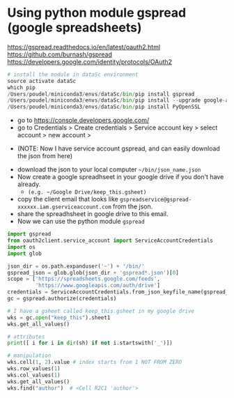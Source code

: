 # Using python module gspread (google spreadsheets)
https://gspread.readthedocs.io/en/latest/oauth2.html   
https://github.com/burnash/gspread    
https://developers.google.com/identity/protocols/OAuth2  
```python
# install the module in dataSc environment
source activate dataSc
which pip
/Users/poudel/miniconda3/envs/dataSc/bin/pip install gspread
/Users/poudel/miniconda3/envs/dataSc/bin/pip install --upgrade google-api-python-client oauth2client
/Users/poudel/miniconda3/envs/dataSc/bin/pip install PyOpenSSL
```
- go to https://console.developers.google.com/
- go to Credentials > Create credentials > Service account key > select account > new account > 
 +  (NOTE: Now I have service account gspread, and can easily download the json from here)
- download the json to your local computer `~/bin/json_name.json`
- Now create a google spreadhseet in your google drive if you don't have already. 
  + `(e.g. ~/Google Drive/keep_this.gsheet)`
-  copy the client email that looks like `gspreadservice@gspread-xxxxxx.iam.gserviceaccount.com` from the json.
- share the spreadhsheet in google drive to this email.
- Now we can use the python module `gspread`

```python
import gspread
from oauth2client.service_account import ServiceAccountCredentials
import os
import glob

json_dir = os.path.expanduser('~') + '/bin/'
gspread_json = glob.glob(json_dir + 'gspread*.json')[0]
scope = ['https://spreadsheets.google.com/feeds',
         'https://www.googleapis.com/auth/drive']
credentials = ServiceAccountCredentials.from_json_keyfile_name(gspread_json, scope)
gc = gspread.authorize(credentials)

# I have a gsheet called keep_this.gsheet in my google drive
wks = gc.open("keep_this").sheet1
wks.get_all_values()

# attributes
print([ i for i in dir(sh) if not i.startswith('_')])

# manipulation
wks.cell(1, 2).value # index starts from 1 NOT FROM ZERO
wks.row_values(1)
wks.col_values(1)
wks.get_all_values()
wks.find("author")  # <Cell R2C1 'author'>
```
